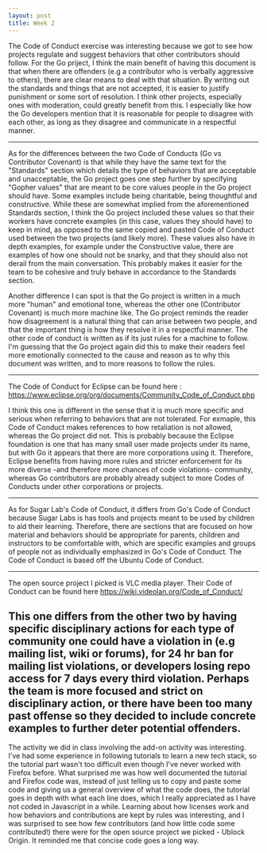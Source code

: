 ```yaml
---
layout: post
title: Week 2 
---
```


The Code of Conduct exercise was interesting because we got to see how projects regulate and suggest behaviors that other contributors should follow. For the Go priject, I think the main benefit of having this document is that when there are offenders (e.g a contributor who is verbally aggressive to others), there are clear means to deal with that situation. By writing out the standards and things that are not accepted, it is easier to justify punishment or some sort of resolution. I think other projects, especially ones with moderation, could greatly benefit from this. I especially like how the Go developers mention that it is reasonable for people to disagree with each other, as long as they disagree and communicate in a respectful manner. 

---
As for the differences between the two Code of Conducts (Go vs Contributor Covenant) is that while they have the same text for the "Standards" section which details the type of behaviors that are acceptable and unacceptable, the Go project goes one step further by specifying "Gopher values" that are meant to be core values people in the Go project should have. Some examples include being charitable, being thoughtful and constructive. While these are somewhat implied from the aforementioned Standards section, I think the Go project included these values so that their workers have concrete examples (in this case, values they should have) to keep in mind, as opposed to the same copied and pasted Code of Conduct used between the two projects (and likely more). These values also have in depth examples, for example under the Constructive value, there are examples of how one should not be snarky, and that they should also not derail from the main conversation. This probably makes it easier for the team to be cohesive and truly behave in accordance to the Standards section.

Another difference I can spot is that the Go project is written in a much more "human" and emotional tone, whereas the other one (Contributor Covenant) is much more machine like. The Go project reminds the reader how disagreement is a natural thing that can arise between two people, and that the important thing is how they resolve it in a respectful manner. The other code of conduct is written as if its just rules for a machine to follow. I'm guessing that the Go project again did this to make their readers feel more emotionally connected to the cause and reason as to why this document was written, and to more reasons to follow the rules.

---
The Code of Conduct for Eclipse can be found here : https://www.eclipse.org/org/documents/Community_Code_of_Conduct.php

I think this one is different in the sense that it is much more specific and serious when referring to behaviors that are not tolerated. For exmaple, this Code of Conduct makes references to how retaliation is not allowed, whereas the Go project did not. This is probably because the Eclipse foundation is one that has many small user made projects under its name, but with Go it appears that there are more corporations using it. Therefore, Eclipse benefits from having more rules and stricter enforcement for its more diverse -and therefore more chances of code violations- community, whereas Go contributors are probably already subject to more Codes of Conducts under other corporations or projects. 

---
As for Sugar Lab's Code of Conduct, it differs from Go's Code of Conduct because Sugar Labs is has tools and projects meant to be used by children to aid their learning. Therefore, there are sections that are focused on how material and behaviors should be appropriate for parents, children and instructors to be comfortable with, which are specific examples and groups of people not as individually emphasized in Go's Code of Conduct.
The Code of Conduct is based off the Ubuntu Code of Conduct. 


---
The open source project I picked is VLC media player. Their Code of Conduct can be found here https://wiki.videolan.org/Code_of_Conduct/


This one differs from the other two by having specific disciplinary actions for each type of community one could have a violation in (e.g mailing list, wiki or forums), for 24 hr ban for mailing list violations, or developers losing repo access for 7 days every third violation. Perhaps the team is more focused and strict on disciplinary action, or there have been too many past offense so they decided to include concrete examples to further deter potential offenders.
---
The activity we did in class involving the add-on activity was interesting. I've had some experience in following tutorials to learn a new tech stack, so the tutorial part wasn't too difficult even though I've never worked with Firefox before. What surprised me was how well documented the tutorial and Firefox code was, instead of just telling us to copy and paste some code and giving us a general overview of what the code does, the tutorial goes in depth with what each line does, which I really appreciated as I have not coded in Javascript in a while. Learning about how licenses work and how behaviors and contributions are kept by rules was interesting, and I was surprised to see how few contributors (and how little code some contributed!) there were for the open source project we picked - Ublock Origin. It reminded me that concise code goes a long way.
